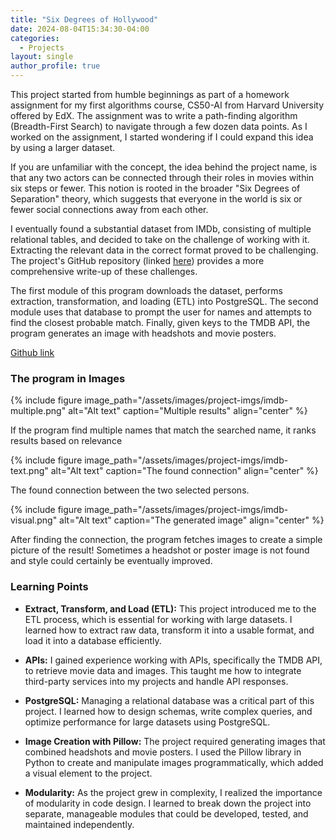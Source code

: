 ```yaml
---
title: "Six Degrees of Hollywood"
date: 2024-08-04T15:34:30-04:00
categories:
  - Projects
layout: single
author_profile: true
---
```



This project started from humble beginnings as part of a homework assignment for my first algorithms course, CS50-AI from Harvard University offered by EdX. The assignment was to write a path-finding algorithm (Breadth-First Search) to navigate through a few dozen data points. As I worked on the assignment, I started wondering if I could expand this idea by using a larger dataset.

If you are unfamiliar with the concept, the idea behind the project name, is that any two actors can be connected through their roles in movies within six steps or fewer. This notion is rooted in the broader "Six Degrees of Separation" theory, which suggests that everyone in the world is six or fewer social connections away from each other.

I eventually found a substantial dataset from IMDb, consisting of multiple relational tables, and decided to take on the challenge of working with it. Extracting the relevant data in the correct format proved to be challenging. The project's GitHub repository (linked [here](https://github.com/LucasHTMartins/Six-Degrees-of-Hollywood)) provides a more comprehensive write-up of these challenges.

The first module of this program downloads the dataset, performs extraction, transformation, and loading (ETL) into PostgreSQL. The second module uses that database to prompt the user for names and attempts to find the closest probable match. Finally, given keys to the TMDB API, the program generates an image with headshots and movie posters.

[Github link](https://github.com/LucasHTMartins/Six-Degrees-of-Hollywood)

### The program in Images

{% include figure image_path="/assets/images/project-imgs/imdb-multiple.png" alt="Alt text" caption="Multiple results" align="center" %}

If the program find multiple names that match the searched name, it ranks results based on relevance

{% include figure image_path="/assets/images/project-imgs/imdb-text.png" alt="Alt text" caption="The found connection" align="center" %}

The found connection between the two selected persons.

{% include figure image_path="/assets/images/project-imgs/imdb-visual.png" alt="Alt text" caption="The generated image" align="center" %}

After finding the connection, the program fetches images to create a simple picture of the result! Sometimes a headshot or poster image is not found and style could certainly be eventually improved.

### Learning Points

- **Extract, Transform, and Load (ETL):** This project introduced me to the ETL process, which is essential for working with large datasets. I learned how to extract raw data, transform it into a usable format, and load it into a database efficiently.

- **APIs:** I gained experience working with APIs, specifically the TMDB API, to retrieve movie data and images. This taught me how to integrate third-party services into my projects and handle API responses.

- **PostgreSQL:** Managing a relational database was a critical part of this project. I learned how to design schemas, write complex queries, and optimize performance for large datasets using PostgreSQL.

- **Image Creation with Pillow:** The project required generating images that combined headshots and movie posters. I used the Pillow library in Python to create and manipulate images programmatically, which added a visual element to the project.

- **Modularity:** As the project grew in complexity, I realized the importance of modularity in code design. I learned to break down the project into separate, manageable modules that could be developed, tested, and maintained independently.


